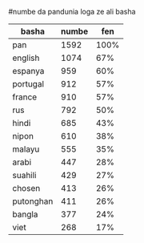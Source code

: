 #numbe da pandunia loga ze ali basha

| basha | numbe | fen |
|-------|-------|-----|
| pan | 1592 | 100% |
| english | 1074 | 67% |
| espanya | 959 | 60% |
| portugal | 912 | 57% |
| france | 910 | 57% |
| rus | 792 | 50% |
| hindi | 685 | 43% |
| nipon | 610 | 38% |
| malayu | 555 | 35% |
| arabi | 447 | 28% |
| suahili | 429 | 27% |
| chosen | 413 | 26% |
| putonghan | 411 | 26% |
| bangla | 377 | 24% |
| viet | 268 | 17% |
